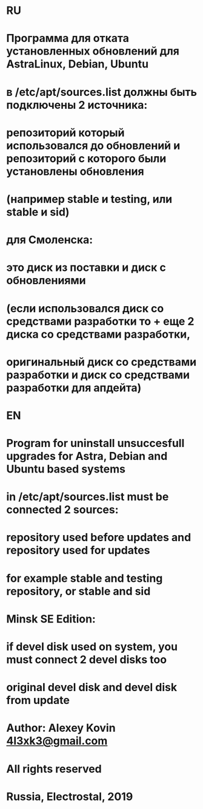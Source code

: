 # RU
# Программа для отката установленных обновлений для AstraLinux, Debian, Ubuntu
# в /etc/apt/sources.list должны быть подключены 2 источника: 
# репозиторий который использовался до обновлений и репозиторий с которого были установлены обновления 
# (например stable и testing, или stable и sid)
# для Смоленска:
# это диск из поставки и диск с обновлениями
# (если использовался диск со средствами разработки то + еще 2 диска со средствами разработки,
# оригинальный диск со средствами разработки и диск со средствами разработки для апдейта)

# EN
# Program for uninstall unsuccesfull upgrades for Astra, Debian and Ubuntu based systems
# in /etc/apt/sources.list must be connected 2 sources:
# repository used before updates and repository used for updates
# for example stable and testing repository, or stable and sid
# Minsk SE Edition:
# if devel disk used on system, you must connect 2 devel disks too
# original devel disk and devel disk from update

# Author: Alexey Kovin <4l3xk3@gmail.com>
# All rights reserved
# Russia, Electrostal, 2019

